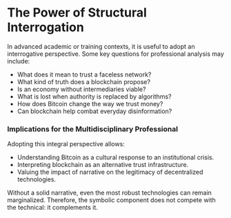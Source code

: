 # The Power of Structural Interrogation

In advanced academic or training contexts, it is useful to adopt an interrogative perspective. Some key questions for professional analysis may include:

* What does it mean to trust a faceless network?
* What kind of truth does a blockchain propose?
* Is an economy without intermediaries viable?
* What is lost when authority is replaced by algorithms?
* How does Bitcoin change the way we trust money?
* Can blockchain help combat everyday disinformation?

### Implications for the Multidisciplinary Professional

Adopting this integral perspective allows:

* Understanding Bitcoin as a cultural response to an institutional crisis.
* Interpreting blockchain as an alternative trust infrastructure.
* Valuing the impact of narrative on the legitimacy of decentralized technologies.

Without a solid narrative, even the most robust technologies can remain marginalized. Therefore, the symbolic component does not compete with the technical: it complements it.
